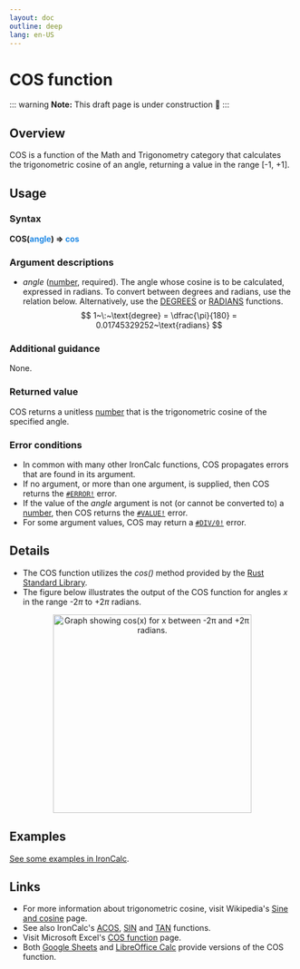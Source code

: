 ```yaml
---
layout: doc
outline: deep
lang: en-US
---
```

# COS function
::: warning
**Note:** This draft page is under construction 🚧
:::
## Overview
COS is a function of the Math and Trigonometry category that calculates the trigonometric cosine of an angle, returning a value in the range [-1, +1].
## Usage
### Syntax
**COS(<span title="Number" style="color:#1E88E5">angle</span>) => <span title="Number" style="color:#1E88E5">cos</span>**
### Argument descriptions
* *angle* ([number](/features/value-types#numbers), required). The angle whose cosine is to be calculated, expressed in radians. To convert between degrees and radians, use the relation below. Alternatively, use the [DEGREES](/functions/math_and_trigonometry/degrees) or [RADIANS](/functions/math_and_trigonometry/radians) functions.
$$
1~\:~\text{degree} = \dfrac{\pi}{180} = 0.01745329252~\text{radians}
$$

### Additional guidance
None.
### Returned value
COS returns a unitless [number](/features/value-types/#numbers) that is the trigonometric cosine of the specified angle.
### Error conditions
* In common with many other IronCalc functions, COS propagates errors that are found in its argument.
* If no argument, or more than one argument, is supplied, then COS returns the [`#ERROR!`](/features/error-types.md#error) error.
* If the value of the *angle* argument is not (or cannot be converted to) a [number](/features/value-types#numbers), then COS returns the [`#VALUE!`](/features/error-types.md#value) error.
* For some argument values, COS may return a [`#DIV/0!`](/features/error-types.md#div-0) error.
<!--@include: ../markdown-snippets/error-type-details.txt-->
## Details
* The COS function utilizes the *cos()* method provided by the [Rust Standard Library](https://doc.rust-lang.org/std/).
* The figure below illustrates the output of the COS function for angles $x$ in the range -2$\pi$ to +2$\pi$ radians.
<center><img src="/functions/images/cosine-curve.png" width="350" alt="Graph showing cos(x) for x between -2π and +2π radians."></center>

## Examples
[See some examples in IronCalc](https://app.ironcalc.com/?example=cos).

## Links
* For more information about trigonometric cosine, visit Wikipedia's [Sine and cosine](https://en.wikipedia.org/wiki/Sine_and_cosine) page.
* See also IronCalc's [ACOS](/functions/math_and_trigonometry/acos), [SIN](/functions/math_and_trigonometry/sin) and [TAN](/functions/math_and_trigonometry/tan) functions.
* Visit Microsoft Excel's [COS function](https://support.microsoft.com/en-gb/office/cos-function-0fb808a5-95d6-4553-8148-22aebdce5f05) page.
* Both [Google Sheets](https://support.google.com/docs/answer/3093476) and [LibreOffice Calc](https://wiki.documentfoundation.org/Documentation/Calc_Functions/COS) provide versions of the COS function.
